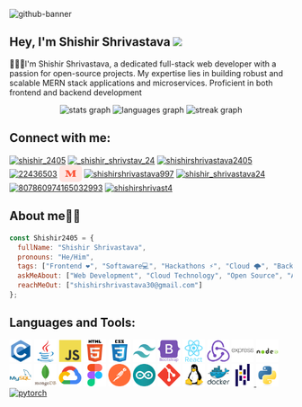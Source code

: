 ![github-banner](https://ik.imagekit.io/Shishir2405/github-header-image%20(1)_out.png?updatedAt=1715363629487)


<h2 align="left">
    Hey, I'm Shishir Shrivastava
    <img
      src="https://raw.githubusercontent.com/aemmadi/aemmadi/master/wave.gif"
      width="30"
    />
  </h2>
  
  <p>
    👨🏻‍💻I'm Shishir Shrivastava, a dedicated full-stack web developer with a passion
    for open-source projects. My expertise lies in building robust and scalable
    MERN stack applications and microservices. Proficient in both frontend and
    backend development
  </p>
 

  <div align="center">
<img
      src="https://github-readme-stats.vercel.app/api?username=Shishir2405&hide_title=false&hide_rank=false&show_icons=true&include_all_commits=true&count_private=true&disable_animations=false&theme=radical&locale=en&hide_border=false&border_radius=5&order=3"
      height="150"
      alt="stats graph"
    />
<img
      src="https://github-readme-stats.vercel.app/api/top-langs?username=Shishir2405&locale=en&hide_title=false&layout=compact&card_width=320&langs_count=5&theme=radical&hide_border=false&border_radius=5&order=3"
      height="150"
      alt="languages graph"
    />
<img
      src="https://streak-stats.demolab.com?user=Shishir2405&locale=en&mode=daily&theme=radical&hide_border=false&border_radius=5&order=3"
      height="150"
      alt="streak graph"
    />
  </div>
  

  <div align="left" class="img">
    <h2 align="left">Connect with me:</h2>
    <p align="left">
      <a href="https://twitter.com/shishir_2405" target="blank"
        ><img
          align="center"
          src="https://raw.githubusercontent.com/rahuldkjain/github-profile-readme-generator/master/src/images/icons/Social/twitter.svg"
          alt="shishir_2405"
          height="30"
          width="40"
      /></a>
      <a href="https://instagram.com/_shishir_shrivstav_24" target="blank"
        ><img
          align="center"
          src="https://raw.githubusercontent.com/rahuldkjain/github-profile-readme-generator/master/src/images/icons/Social/instagram.svg"
          alt="_shishir_shrivstav_24"
          height="30"
          width="40"
      /></a>
      <a href="https://linkedin.com/in/shishirshrivastava2405" target="blank"
        ><img
          align="center"
          src="https://raw.githubusercontent.com/rahuldkjain/github-profile-readme-generator/master/src/images/icons/Social/linked-in-alt.svg"
          alt="shishirshrivastava2405"
          height="30"
          width="40"
      /></a>
      <a href="https://stackoverflow.com/users/22436503" target="blank"
        ><img
          align="center"
          src="https://raw.githubusercontent.com/rahuldkjain/github-profile-readme-generator/master/src/images/icons/Social/stack-overflow.svg"
          alt="22436503"
          height="30"
          width="40"
      /></a>
      <a href="https://medium.com/@shishirshrivastava30" target="blank"
          ><img align="center"
               src="https://raw.githubusercontent.com/teamedwardforever/Readme-Generator/71f25dd8b98329b168142a6b782a107b75eab178/svg/Social/medium.svg"
               alt="@shishirshrivastava30" 
               height="30" 
               width="40" 
               /></a>
      <a href="https://www.youtube.com/c/shishirshrivastava997" target="blank"
        ><img
          align="center"
          src="https://raw.githubusercontent.com/rahuldkjain/github-profile-readme-generator/master/src/images/icons/Social/youtube.svg"
          alt="shishirshrivastava997"
          height="30"
          width="40"
      /></a>
      <a
        href="https://auth.geeksforgeeks.org/user/shishir_shrivastava24"
        target="blank"
        ><img
          align="center"
          src="https://raw.githubusercontent.com/rahuldkjain/github-profile-readme-generator/master/src/images/icons/Social/geeks-for-geeks.svg"
          alt="shishir_shrivastava24"
          height="30"
          width="40"
      /></a>
      <a href="https://discord.gg/807860974165032993" target="blank"
        ><img
          align="center"
          src="https://raw.githubusercontent.com/rahuldkjain/github-profile-readme-generator/master/src/images/icons/Social/discord.svg"
          alt="807860974165032993"
          height="30"
          width="40"
      /></a>
      <a href="https://www.hackerrank.com/shishirshrivast4" target="blank"
        ><img
          align="center"
          src="https://raw.githubusercontent.com/rahuldkjain/github-profile-readme-generator/master/src/images/icons/Social/hackerrank.svg"
          alt="shishirshrivast4"
          height="30"
          width="40"
      /></a>
    </p>
  </div>

  <!-- About Me -->
  <h2 align="left">About me👨‍💻</h2>
  
  ```JavaScript
  const Shishir2405 = {
    fullName: "Shishir Shrivastava",
    pronouns: "He/Him",
    tags: ["Frontend ❤️", "Softaware💻", "Hackathons ⚡", "Cloud 🌩️", "Backend 💡"],
    askMeAbout: ["Web Development", "Cloud Technology", "Open Source", "APIs", "AI/ML"],
    reachMeOut: ["shishirshrivastava30@gmail.com"]
  };
  ```
    
  <div align="left" class="img">
    <h2 align="left">Languages and Tools:</h2>
    <p align="left">
        <img src="https://raw.githubusercontent.com/teamedwardforever/Readme-Generator/71f25dd8b98329b168142a6b782a107b75eab178/svg/Skills/Languages/c-original.svg" alt="C" width="40" height="40" />

 <img src="https://raw.githubusercontent.com/teamedwardforever/Readme-Generator/71f25dd8b98329b168142a6b782a107b75eab178/svg/Skills/Languages/java-original.svg" alt="Java" width="40" height="40" />
        
  <img src="https://raw.githubusercontent.com/teamedwardforever/Readme-Generator/71f25dd8b98329b168142a6b782a107b75eab178/svg/Skills/Languages/javascript-original.svg" alt="Javascript" width="40" height="40" />
        
   <img src="https://raw.githubusercontent.com/teamedwardforever/Readme-Generator/71f25dd8b98329b168142a6b782a107b75eab178/svg/Skills/Frontend/html5-original-wordmark.svg" alt="HTML" width="40" height="40" />
        
  <img src="https://raw.githubusercontent.com/teamedwardforever/Readme-Generator/71f25dd8b98329b168142a6b782a107b75eab178/svg/Skills/Frontend/css3-original-wordmark.svg" alt="Css" width="40" height="40" />
        
 <img src="https://raw.githubusercontent.com/teamedwardforever/Readme-Generator/71f25dd8b98329b168142a6b782a107b75eab178/svg/Skills/Frontend/tailwindcss-icon.svg" alt="Tailwindcss" width="40" height="40" />
        
   <img src="https://raw.githubusercontent.com/teamedwardforever/Readme-Generator/71f25dd8b98329b168142a6b782a107b75eab178/svg/Skills/Frontend/bootstrap-plain-wordmark.svg" alt="Bootstrap" width="40" height="40" />
        
  <img src="https://raw.githubusercontent.com/teamedwardforever/Readme-Generator/71f25dd8b98329b168142a6b782a107b75eab178/svg/Skills/Frontend/react-original-wordmark.svg" alt="React" width="40" height="40" />
        
   <img src="https://raw.githubusercontent.com/teamedwardforever/Readme-Generator/71f25dd8b98329b168142a6b782a107b75eab178/svg/Skills/Frontend/redux-original.svg" alt="Redux" width="40" height="40" />
        
  <img src="https://raw.githubusercontent.com/teamedwardforever/Readme-Generator/71f25dd8b98329b168142a6b782a107b75eab178/svg/Skills/Backend/express-original-wordmark.svg" alt="Express" width="40" height="40" />
        
   <img src="https://raw.githubusercontent.com/teamedwardforever/Readme-Generator/71f25dd8b98329b168142a6b782a107b75eab178/svg/Skills/Backend/nodejs-original-wordmark.svg" alt="NodeJs" width="40" height="40" />
        
  <img src="https://raw.githubusercontent.com/teamedwardforever/Readme-Generator/71f25dd8b98329b168142a6b782a107b75eab178/svg/Skills/Database/mysql-original-wordmark.svg" alt="Mysql" width="40" height="40" />
        
  <img src="https://raw.githubusercontent.com/teamedwardforever/Readme-Generator/71f25dd8b98329b168142a6b782a107b75eab178/svg/Skills/Database/mongodb-original-wordmark.svg" alt="Mongodb" width="40" height="40" />
        
  <img src="https://raw.githubusercontent.com/teamedwardforever/Readme-Generator/71f25dd8b98329b168142a6b782a107b75eab178/svg/Skills/Devops/google_cloud-icon.svg" alt="Google Cloud" width="40" height="40" />
        
 <img src="https://raw.githubusercontent.com/teamedwardforever/Readme-Generator/71f25dd8b98329b168142a6b782a107b75eab178/svg/Skills/Software/figma-icon.svg" alt="Figma" width="40" height="40" />
        
 <img src="https://raw.githubusercontent.com/teamedwardforever/Readme-Generator/71f25dd8b98329b168142a6b782a107b75eab178/svg/Skills/Software/getpostman-icon.svg" alt="Postman" width="40" height="40" />
        
<img src="https://raw.githubusercontent.com/teamedwardforever/Readme-Generator/71f25dd8b98329b168142a6b782a107b75eab178/svg/Skills/Other/arduino-1.svg" alt="Arduino" width="40" height="40" />
        
<img src="https://raw.githubusercontent.com/teamedwardforever/Readme-Generator/71f25dd8b98329b168142a6b782a107b75eab178/svg/Skills/Other/git-scm-icon.svg" alt="Git" width="40" height="40" />
        
<img src="https://raw.githubusercontent.com/teamedwardforever/Readme-Generator/71f25dd8b98329b168142a6b782a107b75eab178/svg/Skills/Other/linux-original.svg" alt="Linux" width="40" height="40" />
        
<img src="https://raw.githubusercontent.com/devicons/devicon/master/icons/docker/docker-original-wordmark.svg" alt="docker" width="40" height="40" />
        
  <a href="https://pandas.pydata.org/" target="_blank" rel="noreferrer">
          <img src="https://raw.githubusercontent.com/devicons/devicon/2ae2a900d2f041da66e950e4d48052658d850630/icons/pandas/pandas-original.svg" alt="pandas" width="40" height="40" />
        </a>
        
<a href="https://www.python.org" target="_blank" rel="noreferrer">
          <img src="https://raw.githubusercontent.com/devicons/devicon/master/icons/python/python-original.svg" alt="python" width="40" height="40" />
        </a>
        
<a href="https://pytorch.org/" target="_blank" rel="noreferrer">
          <img src="https://www.vectorlogo.zone/logos/pytorch/pytorch-icon.svg" alt="pytorch" width="40" height="40" />
        </a>
  </p>
</div>
  

  
